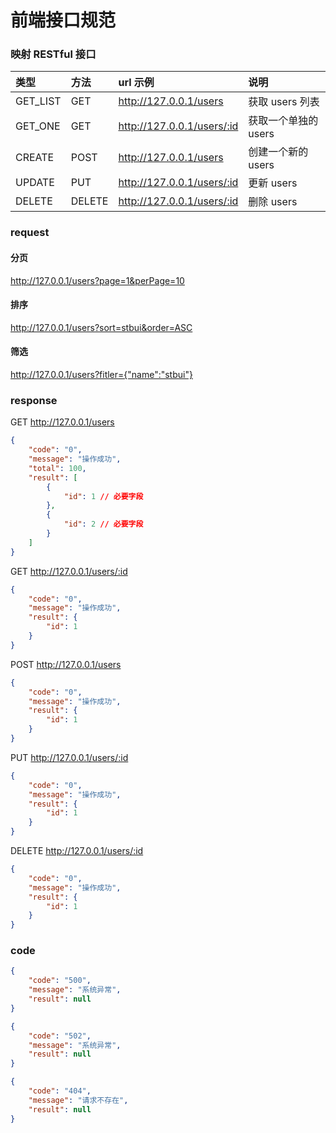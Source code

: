 # 前端接口规范

### 映射 RESTful 接口

| 类型     | 方法   | url 示例                   | 说明                 |
| :------- | :----- | :------------------------- | :------------------- |
| GET_LIST | GET    | http://127.0.0.1/users     | 获取 users 列表      |
| GET_ONE  | GET    | http://127.0.0.1/users/:id | 获取一个单独的 users |
| CREATE   | POST   | http://127.0.0.1/users     | 创建一个新的 users   |
| UPDATE   | PUT    | http://127.0.0.1/users/:id | 更新 users           |
| DELETE   | DELETE | http://127.0.0.1/users/:id | 删除 users           |

### request

#### 分页

http://127.0.0.1/users?page=1&perPage=10

#### 排序

http://127.0.0.1/users?sort=stbui&order=ASC

#### 筛选

http://127.0.0.1/users?fitler={"name":"stbui"}

### response

GET http://127.0.0.1/users

```json
{
    "code": "0",
    "message": "操作成功",
    "total": 100,
    "result": [
        {
            "id": 1 // 必要字段
        },
        {
            "id": 2 // 必要字段
        }
    ]
}
```

GET http://127.0.0.1/users/:id

```json
{
    "code": "0",
    "message": "操作成功",
    "result": {
        "id": 1
    }
}
```

POST http://127.0.0.1/users

```json
{
    "code": "0",
    "message": "操作成功",
    "result": {
        "id": 1
    }
}
```

PUT http://127.0.0.1/users/:id

```json
{
    "code": "0",
    "message": "操作成功",
    "result": {
        "id": 1
    }
}
```

DELETE http://127.0.0.1/users/:id

```json
{
    "code": "0",
    "message": "操作成功",
    "result": {
        "id": 1
    }
}
```

### code

```json
{
    "code": "500",
    "message": "系统异常",
    "result": null
}
```

```json
{
    "code": "502",
    "message": "系统异常",
    "result": null
}
```

```json
{
    "code": "404",
    "message": "请求不存在",
    "result": null
}
```
